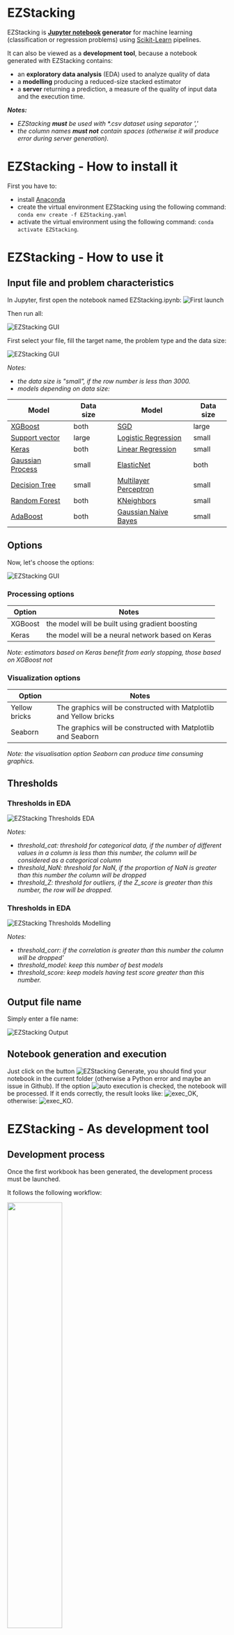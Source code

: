 # EZStacking
EZStacking is **[Jupyter notebook](https://jupyter.org/) generator** for machine learning (classification or regression problems) using [Scikit-Learn](https://scikit-learn.org/stable/) pipelines.

It can also be viewed as a **development tool**, because a notebook generated with EZStacking contains: 
* an **exploratory data analysis** (EDA) used to analyze quality of data
* a **modelling** producing a reduced-size stacked estimator  
* a **server** returning a prediction, a measure of the quality of input data and the execution time.

_**Notes:**_ 
* _EZStacking **must** be used with *.csv dataset using separator ','_  
* _the column names **must not** contain spaces (otherwise it will produce error during server generation)._

# EZStacking - How to install it
First you have to:
* install [Anaconda](https://anaconda.org/) 
* create the virtual environment EZStacking using the following command: `conda env create -f EZStacking.yaml`
* activate the virtual environment using the following command: `conda activate EZStacking`.

# EZStacking - How to use it

## Input file and problem characteristics

In Jupyter, first open the notebook named EZStacking.ipynb:
![First launch](/screenshots/EZStacking_first_launch.png)

Then run all:

![EZStacking GUI](/screenshots/EZStacking_gui.png)

First select your file, fill the target name, the problem type and the data size:

![EZStacking GUI](/screenshots/EZStacking_file_selection.png)

_Notes:_ 
* _the data size is "small", if the row number is less than 3000._
* _models depending on data size:_

|Model	|Data size | |Model |Data size |
|------|----------|-|------|----------|
|[XGBoost](https://arxiv.org/abs/1603.02754)	|both | |[SGD](https://scikit-learn.org/stable/modules/linear_model.html#stochastic-gradient-descent-sgd)	|large |
|[Support vector](https://scikit-learn.org/stable/modules/svm.html)	|large | |[Logistic Regression](https://scikit-learn.org/stable/modules/linear_model.html#logistic-regression)	|small |
|[Keras](https://keras.io/guides/)	|both | |[Linear Regression](https://scikit-learn.org/stable/modules/linear_model.html#ordinary-least-squares)	|small |
|[Gaussian Process](https://scikit-learn.org/stable/modules/gaussian_process.html)	|small | |[ElasticNet](https://scikit-learn.org/stable/modules/linear_model.html#elastic-net) |both |
|[Decision Tree](https://scikit-learn.org/stable/modules/tree.html)	|small | |[Multilayer Perceptron](https://scikit-learn.org/stable/modules/neural_networks_supervised.html)	|small |
|[Random Forest](https://scikit-learn.org/stable/modules/ensemble.html#forests-of-randomized-trees) |both | |[KNeighbors](https://scikit-learn.org/stable/modules/neighbors.html) |small |
|[AdaBoost](https://scikit-learn.org/stable/modules/ensemble.html#adaboost)	|both | |[Gaussian Naive Bayes](https://scikit-learn.org/stable/modules/naive_bayes.html)	|small     |

## Options
Now, let's choose the options:

![EZStacking GUI](/screenshots/EZStacking_option.png)

### Processing options
|Option   | Notes                                                   |
|---------|---------------------------------------------------------|
|XGBoost  | the model will be built using gradient boosting         |
|Keras    | the model will be a neural network based on Keras       |

_Note: estimators based on Keras benefit from early stopping, those based on XGBoost not_

### Visualization options
|Option        | Notes                                                              |
|--------------|--------------------------------------------------------------------|
|Yellow bricks | The graphics will be constructed with Matplotlib and Yellow bricks |
|Seaborn       | The graphics will be constructed with Matplotlib and Seaborn       |

_Note: the visualisation option Seaborn can produce time consuming graphics._

## Thresholds
### Thresholds in EDA
![EZStacking Thresholds EDA](/screenshots/EZStacking_thresholds_eda.png)

_Notes:_
* _threshold_cat: threshold for categorical data, if the number of different values in a column is less than this number, the column will be considered as a categorical column_
* _threshold_NaN: threshold for NaN, if the proportion of NaN is greater than this number the column will be dropped_
* _threshold_Z: threshold for outliers, if the Z_score is greater than this number, the row will be dropped._

### Thresholds in EDA
![EZStacking Thresholds Modelling](/screenshots/EZStacking_thresholds_mod.png)

_Notes:_
* _threshold_corr: if the correlation is greater than this number the column will be dropped'_
* _threshold_model: keep this number of best models_
* _threshold_score: keep models having test score greater than this number._

## Output file name
Simply enter a file name:

![EZStacking Output](/screenshots/EZStacking_output.png)

## Notebook generation and execution
Just click on the button ![EZStacking Generate](/screenshots/EZStacking_generate.png), you should find your notebook in the current folder (otherwise a Python error and maybe an issue in Github).
If the option ![auto execution](/screenshots/auto_exec.png) is checked, the notebook will be processed. 
If it ends correctly, the result looks like: ![exec_OK](/screenshots/exec_OK.png), otherwise: ![exec_KO](/screenshots/exec_KO.png).

# EZStacking - As development tool
## Development process
Once the first workbook has been generated, the development process must be launched.

It follows the following workflow:

<img src="/screenshots/EZStacking_development_process.png" data-canonical-src="/screenshots/EZStacking_development_process.png" width="50%" height="50%" />

## Data quality & EDA
EDA can be seen as a toolbox to evaluate data quality like: 
* dataframe statistics
* compression
* cleaning
* ranking / correlation if [Yellow Brick](https://www.scikit-yb.org) option is checked
This process returns:
* a data schema _i.e._ a description of the input data with data type and associated domain: 
  * minimum and maximum for continous features, 
  * a list for categorical features
* a list of columns that should be suppressed at the departure of the EDA  

## Modelling
The first generated model is structured as follow:

<img src="/screenshots/EZStacking_initial_model.png" data-canonical-src="/screenshots/EZStacking_initial_model.png" width="50%" height="50%" />

This initial model is big, the modelling process reduces its size in terms of models and features as follw:
1. the whole estimator is trained 
2. the set of estimators is reduced according to the scores and the importance of the models
3. the reduced estimator is trained 
4. the feature importance graphic gives which columns could also be suppressed.

## Serving the model:
EZStacking also generates a server based on [FastAPI](https://fastapi.tiangolo.com/), it returns:
* a prediction 
* a list of columns in error (_i.e._ the value does not belong to the domain given in the schema)
* the elapsed and CPU times.

Example: 
![EZStacking_server_response](/screenshots/EZStacking_server_response.png)

# Some results
Some results are given [here](https://github.com/phbillet/EZStacking/tree/main/examples).

# Resources used for this project:
* [Python courses](https://youtu.be/82KLS2C_gNQ) (in French), Guillaume Saint-Cirgue
* [Machine learning](https://www.coursera.org/learn/machine-learning), Andrew Ng & Stanford University
* [Deep Learning Specialization](https://www.deeplearning.ai/program/deep-learning-specialization/), Andrew Ng & DeepLearning.ai
* [Advanced Machine Learning Specialization](https://www.coursera.org/specializations/aml), HSE University
* [Machine Learning Mastery](https://machinelearningmastery.com/), Jason Brownlee
* ...










